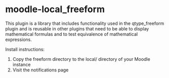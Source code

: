 # moodle-local_freeform

This plugin is a library that includes functionality used in the qtype_freeform plugin and is reusable in other plugins that need to be able to display mathematical formulas and to test equivalence of mathematical expressions.

Install instructions:

1. Copy the freeform directory to the local/ directory of your Moodle instance
2. Visit the notifications page
